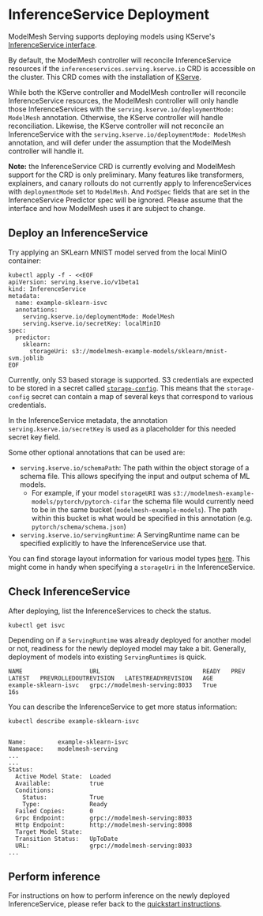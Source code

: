 # InferenceService Deployment

ModelMesh Serving supports deploying models using KServe's
[InferenceService interface](https://github.com/kserve/kserve/blob/master/config/crd/serving.kserve.io_inferenceservices.yaml).

By default, the ModelMesh controller will reconcile InferenceService resources if the
`inferenceservices.serving.kserve.io` CRD is accessible on the cluster. This CRD comes with the installation of
[KServe](https://kserve.github.io/website/).

While both the KServe controller and ModelMesh controller will reconcile InferenceService resources, the ModelMesh controller will
only handle those InferenceServices with the `serving.kserve.io/deploymentMode: ModelMesh` annotation. Otherwise, the KServe controller will
handle reconciliation. Likewise, the KServe controller will not reconcile an InferenceService with the `serving.kserve.io/deploymentMode: ModelMesh`
annotation, and will defer under the assumption that the ModelMesh controller will handle it.

**Note:** the InferenceService CRD is currently evolving and ModelMesh support for the CRD is only preliminary. Many features like transformers, explainers, and canary rollouts do not currently apply to InferenceServices with `deploymentMode` set to `ModelMesh`. And `PodSpec` fields that are set in the InferenceService Predictor spec will be ignored. Please assume that the interface and how ModelMesh uses it are subject to change.

## Deploy an InferenceService

Try applying an SKLearn MNIST model served from the local MinIO container:

```shell
kubectl apply -f - <<EOF
apiVersion: serving.kserve.io/v1beta1
kind: InferenceService
metadata:
  name: example-sklearn-isvc
  annotations:
    serving.kserve.io/deploymentMode: ModelMesh
    serving.kserve.io/secretKey: localMinIO
spec:
  predictor:
    sklearn:
      storageUri: s3://modelmesh-example-models/sklearn/mnist-svm.joblib
EOF
```

Currently, only S3 based storage is supported. S3 credentials are expected to be stored in a secret called [`storage-config`](https://github.com/kserve/modelmesh-serving/blob/main/config/default/storage-secret.yaml). This means that the `storage-config` secret can contain a map of several keys that correspond to various credentials.

In the InferenceService metadata, the annotation `serving.kserve.io/secretKey` is used as a placeholder for this needed secret key field.

Some other optional annotations that can be used are:

- `serving.kserve.io/schemaPath`: The path within the object storage of a schema file. This allows specifying the input and output schema of ML models.
  - For example, if your model `storageURI` was `s3://modelmesh-example-models/pytorch/pytorch-cifar` the schema file would currently need to be in the
    same bucket (`modelmesh-example-models`). The path within this bucket is what would be specified in this annotation (e.g. `pytorch/schema/schema.json`)
- `serving.kserve.io/servingRuntime`: A ServingRuntime name can be specified explicitly to have the InferenceService use that.

You can find storage layout information for various model types [here](https://github.com/kserve/modelmesh-serving/tree/main/docs/model-types). This might come in handy when specifying a `storageUri` in the InferenceService.

## Check InferenceService

After deploying, list the InferenceServices to check the status.

```shell
kubectl get isvc
```

Depending on if a `ServingRuntime` was already deployed for another model or not, readiness for the newly deployed model may take a bit. Generally, deployment of models into existing `ServingRuntimes` is quick.

```shell
NAME                   URL                             READY   PREV   LATEST   PREVROLLEDOUTREVISION   LATESTREADYREVISION   AGE
example-sklearn-isvc   grpc://modelmesh-serving:8033   True                                                                  16s
```

You can describe the InferenceService to get more status information:

```shell
kubectl describe example-sklearn-isvc


Name:         example-sklearn-isvc
Namespace:    modelmesh-serving
...
...
Status:
  Active Model State:  Loaded
  Available:           true
  Conditions:
    Status:            True
    Type:              Ready
  Failed Copies:       0
  Grpc Endpoint:       grpc://modelmesh-serving:8033
  Http Endpoint:       http://modelmesh-serving:8008
  Target Model State:
  Transition Status:   UpToDate
  URL:                 grpc://modelmesh-serving:8033
...
```

## Perform inference

For instructions on how to perform inference on the newly deployed InferenceService, please refer back to the
[quickstart instructions](./quickstart.md#3-perform-an-inference-request).
